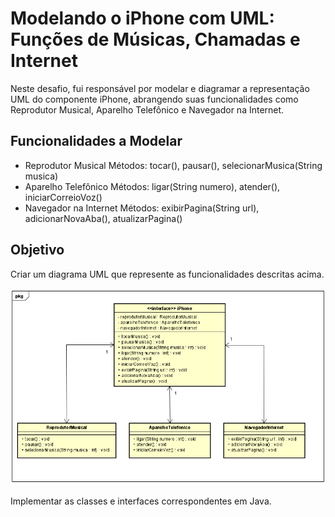 # Modelando o iPhone com UML: Funções de Músicas, Chamadas e Internet

Neste desafio, fui responsável por modelar e diagramar a representação UML do componente iPhone, abrangendo suas funcionalidades como Reprodutor Musical, Aparelho Telefônico e Navegador na Internet.

## Funcionalidades a Modelar

 - Reprodutor Musical
Métodos: tocar(), pausar(), selecionarMusica(String musica)
 - Aparelho Telefônico
Métodos: ligar(String numero), atender(), iniciarCorreioVoz()
 - Navegador na Internet
Métodos: exibirPagina(String url), adicionarNovaAba(), atualizarPagina()

## Objetivo
Criar um diagrama UML que represente as funcionalidades descritas acima.

![Logo](https://raw.githubusercontent.com/TatMS/dio-java-basico/main/ModelandoIPhoneComuml/uml/UmlIphone.png)

Implementar as classes e interfaces correspondentes em Java.
